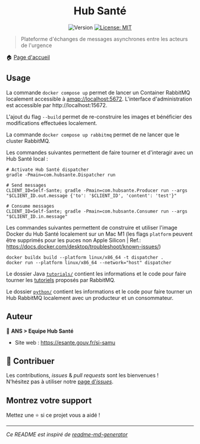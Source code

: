 <h1 align="center">Hub Santé</h1>
<p align="center">
  <img alt="Version" src="https://img.shields.io/badge/version-0.4-blue.svg?cacheSeconds=2592000" />
  <a href="#" target="_blank">
    <img alt="License: MIT" src="https://img.shields.io/badge/License-MIT-yellow.svg" />
  </a>
</p>

> Plateforme d'échanges de messages asynchrones entre les acteurs de l'urgence

🏠 [Page d'accueil](https://github.com/ansforge/SAMU-Hub-Sante)

## Usage

La commande `docker compose up` permet de lancer un Container RabbitMQ localement accessible à [amqp://localhost:5672](amqp://localhost:5672). L'interface d'administration est accessible par http://localhost:15672. 

L'ajout du flag `--build` permet de re-construire les images et bénéficier des modifications effectuées localement.

La commande `docker compose up rabbitmq` permet de ne lancer que le cluster RabbitMQ.

Les commandes suivantes permettent de faire tourner et d'interagir avec un Hub Santé local :
```
# Activate Hub Santé dispatcher
gradle -Pmain=com.hubsante.Dispatcher run

# Send messages
CLIENT_ID=Self-Sante; gradle -Pmain=com.hubsante.Producer run --args "$CLIENT_ID.out.message {'to': '$CLIENT_ID', 'content': 'test'}"

# Consume messages
CLIENT_ID=Self-Sante; gradle -Pmain=com.hubsante.Consumer run --args "$CLIENT_ID.in.message"     
```
Les commandes suivantes permettent de construire et utiliser l'image Docker du Hub Santé localement sur un Mac M1 (les flags `platform` peuvent être supprimés pour les puces non Apple Silicon | Ref.: https://docs.docker.com/desktop/troubleshoot/known-issues/)
```
docker buildx build --platform linux/x86_64 -t dispatcher .
docker run --platform linux/x86_64 --network="host" dispatcher
```


Le dossier Java [`tutorials/`](./src/main/java/com/tutorials) contient les informations et le code pour faire tourner les [tutoriels](https://www.rabbitmq.com/getstarted.html) proposés par RabbitMQ.

Le dossier [`python/`](./python) contient les informations et le code pour faire tourner un Hub RabbitMQ localement avec un producteur et un consommateur.

## Auteur

👤 **ANS > Equipe Hub Santé**

* Site web : https://esante.gouv.fr/si-samu

## 🤝 Contribuer

Les contributions, *issues* & *pull requests* sont les bienvenues !
<br />N'hésitez pas à utiliser notre [page d'*issues*](https://github.com/ansforge/SAMU-interface-LRM/issues).

## Montrez votre support

Mettez une ⭐️ si ce projet vous a aidé !

***
_Ce README est inspiré de [readme-md-generator](https://github.com/kefranabg/readme-md-generator)_

